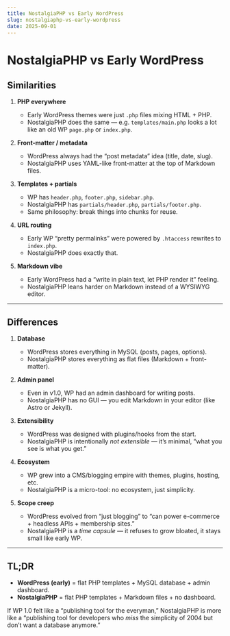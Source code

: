 ```yaml
---
title: NostalgiaPHP vs Early WordPress
slug: nostalgiaphp-vs-early-wordpress
date: 2025-09-01
---
```


# NostalgiaPHP vs Early WordPress

## Similarities

1. **PHP everywhere**  
   - Early WordPress themes were just `.php` files mixing HTML + PHP.  
   - NostalgiaPHP does the same — e.g. `templates/main.php` looks a lot like an old WP `page.php` or `index.php`.  

2. **Front-matter / metadata**  
   - WordPress always had the “post metadata” idea (title, date, slug).  
   - NostalgiaPHP uses YAML-like front-matter at the top of Markdown files.  

3. **Templates + partials**  
   - WP has `header.php`, `footer.php`, `sidebar.php`.  
   - NostalgiaPHP has `partials/header.php`, `partials/footer.php`.  
   - Same philosophy: break things into chunks for reuse.  

4. **URL routing**  
   - Early WP “pretty permalinks” were powered by `.htaccess` rewrites to `index.php`.  
   - NostalgiaPHP does exactly that.  

5. **Markdown vibe**  
   - Early WordPress had a “write in plain text, let PHP render it” feeling.  
   - NostalgiaPHP leans harder on Markdown instead of a WYSIWYG editor.  

---

## Differences

1. **Database**  
   - WordPress stores everything in MySQL (posts, pages, options).  
   - NostalgiaPHP stores everything as flat files (Markdown + front-matter).  

2. **Admin panel**  
   - Even in v1.0, WP had an admin dashboard for writing posts.  
   - NostalgiaPHP has no GUI — you edit Markdown in your editor (like Astro or Jekyll).  

3. **Extensibility**  
   - WordPress was designed with plugins/hooks from the start.  
   - NostalgiaPHP is intentionally *not extensible* — it’s minimal, “what you see is what you get.”  

4. **Ecosystem**  
   - WP grew into a CMS/blogging empire with themes, plugins, hosting, etc.  
   - NostalgiaPHP is a micro-tool: no ecosystem, just simplicity.  

5. **Scope creep**  
   - WordPress evolved from “just blogging” to “can power e-commerce + headless APIs + membership sites.”  
   - NostalgiaPHP is a *time capsule* — it refuses to grow bloated, it stays small like early WP.  

---

## TL;DR

- **WordPress (early)** = flat PHP templates + MySQL database + admin dashboard.  
- **NostalgiaPHP** = flat PHP templates + Markdown files + no dashboard.  

If WP 1.0 felt like a “publishing tool for the everyman,” NostalgiaPHP is more like a “publishing tool for developers who *miss* the simplicity of 2004 but don’t want a database anymore.”  

